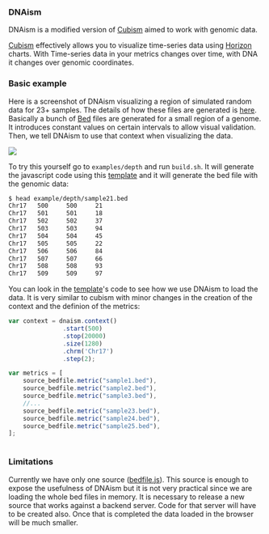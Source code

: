 ### DNAism

DNAism is a modified version of [Cubism](http://square.github.io/cubism/) aimed to work with genomic data.

[Cubism](http://square.github.io/cubism/) effectively allows you to visualize time-series data using [Horizon](http://bl.ocks.org/mbostock/1483226) charts. With Time-series data in your metrics changes over time, with DNA
it changes over genomic coordinates.

### Basic example

Here is a screenshot of DNAism visualizing a region of simulated random data for 23+ samples. 
The details of how these files are generated
is [here](https://github.com/drio/dnaism/blob/master/example/depth/build.sh). Basically a bunch of 
[Bed](https://genome.ucsc.edu/FAQ/FAQformat.html#format1) files are generated for a small region of a genome. It introduces constant values on certain intervals to allow visual validation. Then, we tell DNAism to use that
context when visualizing the data.

![](http://f.cl.ly/items/382L0O252a3j2w2w2F1b/Screen%20Shot%202014-01-16%20at%2010.43.42%20AM.png)

To try this yourself go to ```examples/depth``` and run ```build.sh```. It will generate the javascript code
using this [template](https://github.com/drio/dnaism/blob/master/example/depth/index.template.html) and it
will generate the bed file with the genomic data:

```sh
$ head example/depth/sample21.bed
Chr17   500     500     21
Chr17   501     501     18
Chr17   502     502     37
Chr17   503     503     94
Chr17   504     504     45
Chr17   505     505     22
Chr17   506     506     84
Chr17   507     507     66
Chr17   508     508     93
Chr17   509     509     97
```

You can look in the [template](https://github.com/drio/dnaism/blob/master/example/depth/index.template.html)'s code 
to see how we use DNAism to load the data. It is very similar to cubism with minor changes in the creation of the
context and the definion of the metrics:

```js
var context = dnaism.context()
               .start(500)
               .stop(20000)
               .size(1280)
               .chrm('Chr17')
               .step(2);
```

```js
var metrics = [
    source_bedfile.metric("sample1.bed"),
    source_bedfile.metric("sample2.bed"),
    source_bedfile.metric("sample3.bed"),
    //...
    source_bedfile.metric("sample23.bed"),
    source_bedfile.metric("sample24.bed"),
    source_bedfile.metric("sample25.bed"),
];
    
```

### Limitations

Currently we have only one source ([bedfile.js](https://github.com/drio/dnaism/blob/master/src/bedfile.js)). This 
source is enough to expose the usefulness of DNAism but it is not very practical since we are loading the whole 
bed files in memory. It is necessary to release a new source that works against a backend server. Code for that 
server will have to be created also. Once that is completed the data loaded in the browser will be much smaller.
